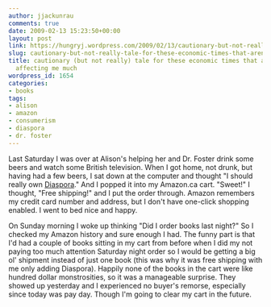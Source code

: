 ```yaml
---
author: jjackunrau
comments: true
date: 2009-02-13 15:23:50+00:00
layout: post
link: https://hungryj.wordpress.com/2009/02/13/cautionary-but-not-really-tale-for-these-economic-times-that-arent-really-affecting-me-much/
slug: cautionary-but-not-really-tale-for-these-economic-times-that-arent-really-affecting-me-much
title: cautionary (but not really) tale for these economic times that aren't really
  affecting me much
wordpress_id: 1654
categories:
- books
tags:
- alison
- amazon
- consumerism
- diaspora
- dr. foster
---
```


Last Saturday I was over at Alison's helping her and Dr. Foster drink some beers and watch some British television. When I got home, not drunk, but having had a few beers, I sat down at the computer and thought "I should really own [Diaspora](http://thedubiousmonk.net/2009/02/08/book-review-diaspora/)." And I popped it into my Amazon.ca cart. "Sweet!" I thought, "Free shipping!" and I put the order through. Amazon remembers my credit card number and address, but I don't have one-click shopping enabled. I went to bed nice and happy.

On Sunday morning I woke up thinking "Did I order books last night?" So I checked my Amazon history and sure enough I had. The funny part is that I'd had a couple of books sitting in my cart from before when I did my not paying too much attention Saturday night order so I would be getting a big ol' shipment instead of just one book (this was why it was free shipping with me only adding Diaspora). Happily none of the books in the cart were like hundred dollar monstrosities, so it was a manageable surprise. They showed up yesterday and I experienced no buyer's remorse, especially since today was pay day. Though I'm going to clear my cart in the future.
